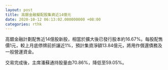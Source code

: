 ```yaml
---
layout: post
title: 高銀金融擬配股集資近14億元
date: 2020-10-12 06:13:02.000000000 +08:00
categories: rthk
---
```


高銀金融計劃配售近14億股新股，相當於擴大後已發行股本約16.67%。每股配售價1元，較上月底停牌前折讓近1%，預計集資淨額13.84億元，將用作償還債務及一般營運資金。

交易完成後，主席潘蘇通持股量由70.86%，降低至59.05%。
